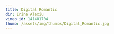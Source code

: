 ```yaml
---
title: Digital Romantic
dir: Irina Alexiu
vimeo_id: 141401704
thumb: /assets/img/thumbs/Digital_Romantic.jpg
---
```


